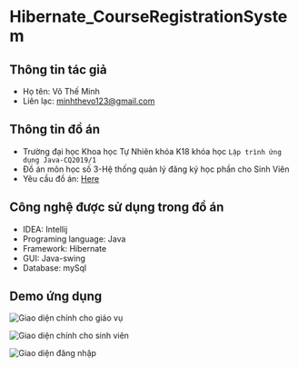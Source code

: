 # Hibernate_CourseRegistrationSystem
## Thông tin tác giả
- Họ tên: Võ Thế Minh
- Liên lạc: minhthevo123@gmail.com

## Thông tin đồ án
- Trường đại học Khoa học Tự Nhiên khóa K18 khóa học `Lập trình ứng dụng Java-CQ2019/1`
- Đồ án môn học số 3-Hệ thống quản lý đăng ký học phần cho Sinh Viên
- Yêu cầu đồ án: [Here](https://drive.google.com/file/d/1yFsjstaQqR16FSlkQ2SjpWVgn7JQ0gyw/view)

## Công nghệ được sử dụng trong đồ án
- IDEA: Intellij
- Programing language: Java  
- Framework: Hibernate
- GUI: Java-swing  
- Database: mySql

## Demo ứng dụng

![](https://res.cloudinary.com/minhvocloudinary/image/upload/v1623561368/hibernate/readme/ministyr_ldovdk.png
"Giao diện chính cho giáo vụ")

![](https://res.cloudinary.com/minhvocloudinary/image/upload/v1623561368/hibernate/readme/registration_cewupi.png
"Giao diện chính cho sinh viên")

![](https://res.cloudinary.com/minhvocloudinary/image/upload/v1623561368/hibernate/readme/login_lorvy2.png
"Giao diện đăng nhập")
